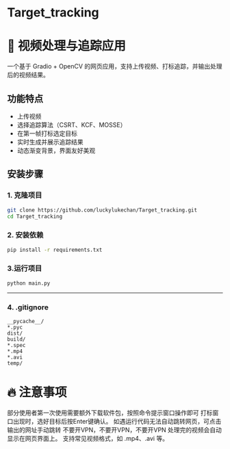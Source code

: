 # Target_tracking
# 🎯 视频处理与追踪应用

一个基于 Gradio + OpenCV 的网页应用，支持上传视频、打标追踪，并输出处理后的视频结果。

## 功能特点

- 上传视频
- 选择追踪算法（CSRT、KCF、MOSSE）
- 在第一帧打标选定目标
- 实时生成并展示追踪结果
- 动态渐变背景，界面友好美观

## 安装步骤

### 1. 克隆项目
```bash
git clone https://github.com/luckylukechan/Target_tracking.git
cd Target_tracking
```

### 2. 安装依赖
```bash
pip install -r requirements.txt
```

### 3.运行项目
```bash
python main.py
```


---

### 4. .gitignore

```gitignore
__pycache__/
*.pyc
dist/
build/
*.spec
*.mp4
*.avi
temp/
```

# 🔥 注意事项
部分使用者第一次使用需要额外下载软件包，按照命令提示窗口操作即可
打标窗口出现时，选好目标后按Enter键确认。
如遇运行代码无法自动跳转网页，可点击输出的网址手动跳转
不要开VPN，不要开VPN，不要开VPN
处理完的视频会自动显示在网页界面上。
支持常见视频格式，如 .mp4、.avi 等。
